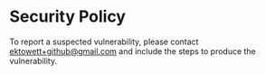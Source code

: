 # Security Policy

To report a suspected vulnerability, please contact
ektowett+github@gmail.com and include the steps to
produce the vulnerability.
